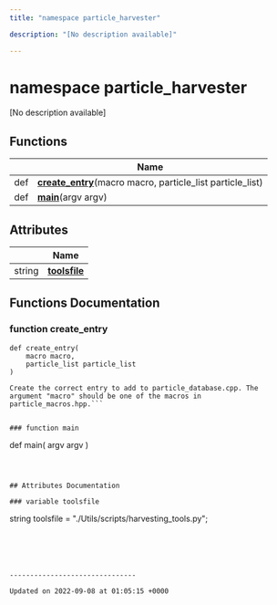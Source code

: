 ```yaml
---
title: "namespace particle_harvester"

description: "[No description available]"

---
```


# namespace particle_harvester

[No description available]

## Functions

|                | Name           |
| -------------- | -------------- |
| def | **[create_entry](/documentation/code/namespaces/namespaceparticle__harvester/)**(macro macro, particle_list particle_list) |
| def | **[main](/documentation/code/namespaces/namespaceparticle__harvester/)**(argv argv) |

## Attributes

|                | Name           |
| -------------- | -------------- |
| string | **[toolsfile](/documentation/code/namespaces/namespaceparticle__harvester/)**  |


## Functions Documentation

### function create_entry

```
def create_entry(
    macro macro,
    particle_list particle_list
)
```




```
Create the correct entry to add to particle_database.cpp. The 
argument "macro" should be one of the macros in particle_macros.hpp.```


### function main

```
def main(
    argv argv
)
```



## Attributes Documentation

### variable toolsfile

```
string toolsfile = "./Utils/scripts/harvesting_tools.py";
```





-------------------------------

Updated on 2022-09-08 at 01:05:15 +0000